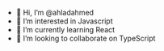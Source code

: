 - 👋 Hi, I’m @ahladahmed
- 👀 I’m interested in Javascript
- 🌱 I’m currently learning React
- 💞️ I’m looking to collaborate on TypeScript
